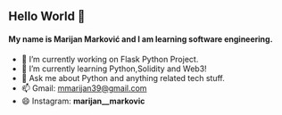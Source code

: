 ## Hello World 👋

#### My name is Marijan Marković and I am learning software engineering.


- 🔭 I’m currently working on Flask Python Project.
- 🌱 I’m currently learning Python,Solidity and Web3!
- 💬 Ask me about Python and anything related tech stuff. 
- 📫 Gmail: mmarijan39@gmail.com
- 😄 Instagram:   __marijan__markovic__
 
